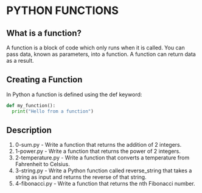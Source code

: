 # PYTHON FUNCTIONS

## What is a function?
A function is a block of code which only runs when it is called. You can pass data, known as parameters, into a function. A function can return data as a result.

## Creating a Function
In Python a function is defined using the def keyword:

```python
def my_function():
  print("Hello from a function")
```

## Description
1. 0-sum.py - Write a function that returns the addition of 2 integers.
2. 1-power.py - Write a function that returns the power of 2 integers.
3. 2-temperature.py - Write a function that converts a temperature from Fahrenheit to Celsius.
4. 3-string.py - Write a Python function called reverse_string that takes a string as input and returns the reverse of that string.
5. 4-fibonacci.py - Write a function that returns the nth Fibonacci number.